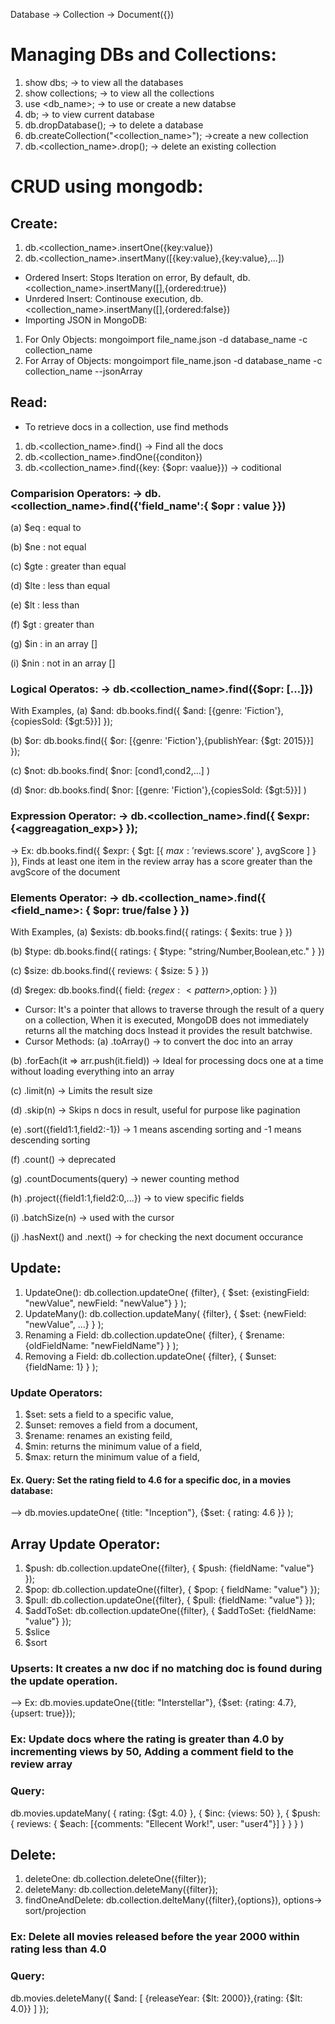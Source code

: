 Database -> Collection -> Document({})

# Managing DBs and Collections:
1. show dbs;  -> to view all the databases
2. show collections; -> to view all the collections
3. use <db_name>; -> to use or create a new databse
4. db; -> to view current database 
5. db.dropDatabase(); -> to delete a database
6. db.createCollection("<collection_name>"); ->create a new collection
7. db.<collection_name>.drop(); -> delete an existing collection

# CRUD using mongodb:
## Create:
1. db.<collection_name>.insertOne({key:value})
2. db.<collection_name>.insertMany([{key:value},{key:value},...])

* Ordered Insert: Stops Iteration on error, By default, db.<collection_name>.insertMany([],{ordered:true})
* Unrdered Insert: Continouse execution, db.<collection_name>.insertMany([],{ordered:false})
* Importing JSON in MongoDB:
1. For Only Objects: mongoimport file_name.json -d database_name -c collection_name
2. For Array of Objects: mongoimport file_name.json -d database_name -c collection_name --jsonArray

## Read:
* To retrieve docs in a collection, use find methods
1. db.<collection_name>.find() -> Find all the docs
2. db.<collection_name>.findOne({conditon})
3. db.<collection_name>.find({key: {$opr: vaalue}}) -> coditional

### Comparision Operators: -> db.<collection_name>.find({'field_name':{ $opr : value }})
(a) $eq : equal to

(b) $ne : not equal

(c) $gte : greater than equal

(d) $lte : less than equal

(e) $lt : less than

(f) $gt : greater than

(g) $in : in an array []

(i) $nin : not in an array []

### Logical Operatos: -> db.<collection_name>.find({$opr: [...]})

With Examples,
(a) $and: db.books.find({ $and: [{genre: 'Fiction'},{copiesSold: {$gt:5}}] });

(b) $or: db.books.find({ $or: [{genre: 'Fiction'},{publishYear: {$gt: 2015}}] });

(c) $not: db.books.find( $nor: [cond1,cond2,...] )

(d) $nor: db.books.find( $nor: [{genre: 'Fiction'},{copiesSold: {$gt:5}}] )

### Expression Operator: -> db.<collection_name>.find({ $expr: {<aggreagation_exp>} });
  -> Ex: db.books.find({ $expr: { $gt: [{ $max: '$reviews.score' }, avgScore ] } }), Finds at least one item in the review array has a score greater than the avgScore of the document

### Elements Operator: -> db.<collection_name>.find({ <field_name>: { $opr: true/false } })

With Examples,
(a) $exists: db.books.find({ ratings: { $exits: true } }) 

(b) $type: db.books.find({ ratings: { $type: "string/Number,Boolean,etc." } })

(c) $size: db.books.find({ reviews: { $size: 5 } })

(d) $regex: db.books.find({ field: {$regex: <pattern>,$option: <options>} })

* Cursor: It's a pointer that allows to traverse through the result of a query on a collection, When it is executed, MongoDB does not immediately returns all the matching docs Instead it provides the result batchwise.
* Cursor Methods:
(a) .toArray() -> to convert the doc into an array

(b) .forEach(it => arr.push(it.field)) -> Ideal for processing docs one at a time without loading everything into an array

(c) .limit(n) -> Limits the result size

(d) .skip(n) -> Skips n docs in result, useful for purpose like pagination

(e) .sort({field1:1,field2:-1}) -> 1 means ascending sorting and -1 means descending sorting

(f) .count() -> deprecated 

(g) .countDocuments(query) -> newer counting method

(h) .project({field1:1,field2:0,...}) -> to view specific fields

(i) .batchSize(n) -> used with the cursor

(j) .hasNext() and .next() -> for checking the next document occurance

## Update:
1. UpdateOne(): db.collection.updateOne( {filter}, { $set: {existingField: "newValue", newField: "newValue"} } );
2. UpdateMany(): db.collection.updateMany( {filter}, { $set: {newField: "newValue", ...} } );
3. Renaming a Field: db.collection.updateOne( {filter}, { $rename: {oldFieldName: "newFieldName"} } );
4. Removing a Field: db.collection.updateOne( {filter}, { $unset: {fieldName: 1} } );

### Update Operators:
1. $set: sets a field to a specific value,
2. $unset: removes a field from a document,
3. $rename: renames an existing feild,
4. $min: returns the minimum value of a field,
5. $max: return the minimum value of a field,

#### Ex. Query: Set the rating field to 4.6 for a specific doc, in a movies database:
--> db.movies.updateOne( {title: "Inception"}, {$set: { rating: 4.6 }} );

## Array Update Operator:
1. $push: db.collection.updateOne({filter}, { $push: {fieldName: "value"} });
2. $pop: db.collection.updateOne({filter}, { $pop: { fieldName: "value"} });
3. $pull: db.collection.updateOne({filter}, { $pull: {fieldName: "value"} });
4. $addToSet: db.collection.updateOne({filter}, { $addToSet: {fieldName: "value"} });
5. $slice
6. $sort

### Upserts: It creates a nw doc if no matching doc is found during the update operation.
--> Ex: db.movies.updateOne({title: "Interstellar"}, {$set: {rating: 4.7}, {upsert: true}});

### Ex: Update docs where the rating is greater than 4.0 by incrementing views by 50, Adding a comment field to the review array
### Query: 
db.movies.updateMany(
  { rating: {$gt: 4.0} },
  { $inc: {views: 50} },
  { $push: {
    reviews: { $each: [{comments: "Ellecent Work!", user: "user4"}] }
  } }
)

## Delete:
1. deleteOne: db.collection.deleteOne({filter});
2. deleteMany: db.collection.deleteMany({filter});
3. findOneAndDelete: db.collection.delteMany({filter},{options}), options-> sort/projection

### Ex: Delete all movies released before the year 2000 within rating less than 4.0
### Query:
db.movies.deleteMany({ $and: [ {releaseYear: {$lt: 2000}},{rating: {$lt: 4.0}} ] });
